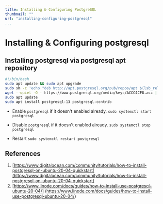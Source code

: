 ```yaml
---
title: Installing & Configuring PostgreSQL
thumbnail: ""
url: "installing-configuring-postgresql"
...
```


# Installing & Configuring postgresql

## Installing postgresql via postgresql apt repository

```bash
#!/bin/bash
sudo apt update && sudo apt upgrade
sudo sh -c 'echo "deb http://apt.postgresql.org/pub/repos/apt $(lsb_release -cs)-pgdg main" > /etc/apt/sources.list.d/pgdg.list'
wget --quiet -O - https://www.postgresql.org/media/keys/ACCC4CF8.asc | sudo apt-key add -
sudo apt update
sudo apt install postgresql-13 postgresql-contrib
```

- Enable `postgresql` if it doesn't enabled already.
  `sudo systemctl start postgresql`

- Disable `postgresql` if it doesn't enabled already.
  `sudo systemctl stop postgresql`

- Restart `sudo systemctl restart postgresql`

## References

1. [https://www.digitalocean.com/community/tutorials/how-to-install-postgresql-on-ubuntu-20-04-quickstart](https://www.digitalocean.com/community/tutorials/how-to-install-postgresql-on-ubuntu-20-04-quickstart)
1. [https://www.linode.com/docs/guides/how-to-install-use-postgresql-ubuntu-20-04/] (https://www.linode.com/docs/guides/how-to-install-use-postgresql-ubuntu-20-04/)
